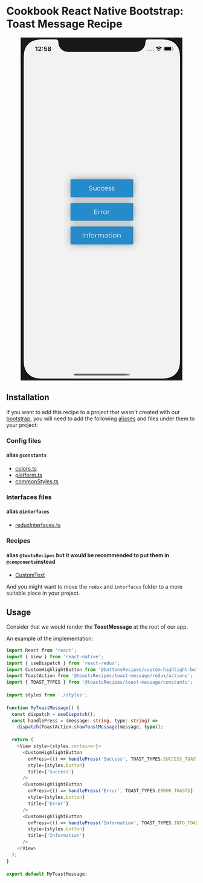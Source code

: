 # Cookbook React Native Bootstrap: Toast Message Recipe

<p align="center">
  <img src="https://raw.githubusercontent.com/Wolox/frontend-cookbook/master/cookbook-react-native/recipes/toasts/toast-message/recipe.gif">
</p>

## Installation

If you want to add this recipe to a project that wasn't created with our [bootstrap](https://github.com/Wolox/wolmo-bootstrap-react-native), you will need to add the following [aliases](https://github.com/tleunen/babel-plugin-module-resolver#readme) and files under them to your project:

### Config files

#### alias `@constants`

* [colors.ts](https://github.com/Wolox/wolmo-bootstrap-react-native/blob/master/generators/app/templates/src/constants/colors.ts)
* [platform.ts](https://github.com/Wolox/wolmo-bootstrap-react-native/blob/master/generators/app/templates/src/constants/platform.ts)
* [commonStyles.ts](https://github.com/Wolox/wolmo-bootstrap-react-native/blob/master/generators/app/templates/src/constants/commonStyles.ts)

### Interfaces files

#### alias `@interfaces`

* [reduxInterfaces.ts](https://github.com/Wolox/wolmo-bootstrap-react-native/blob/master/generators/app/templates/src/interfaces/reduxInterfaces.ts)

### Recipes

#### alias `@textsRecipes` but it would be recommended to put them in `@components`instead

* [CustomText](https://github.com/Wolox/frontend-cookbook/master/cookbook-react-native/recipes/texts/custom-text#readme)

And you might want to move the `redux` and `interfaces` folder to a more suitable place in your project.

## Usage

Consider that we would render the **ToastMessage** at the root of our app.

An example of the implementation:

``` ts
import React from 'react';
import { View } from 'react-native';
import { useDispatch } from 'react-redux';
import CustomHighlightButton from '@buttonsRecipes/custom-highlight-button';
import ToastAction from '@toastsRecipes/toast-message/redux/actions';
import { TOAST_TYPES } from '@toastsRecipes/toast-message/constants';

import styles from './styles';

function MyToastMessage() {
  const dispatch = useDispatch();
  const handlePress = (message: string, type: string) =>
    dispatch(ToastAction.showToastMessage(message, type));

  return (
    <View style={styles.container}>
      <CustomHighlightButton
        onPress={() => handlePress('Success', TOAST_TYPES.SUCCESS_TOAST)}
        style={styles.button}
        title={'Success'}
      />
      <CustomHighlightButton
        onPress={() => handlePress('Error', TOAST_TYPES.ERROR_TOAST)}
        style={styles.button}
        title={'Error'}
      />
      <CustomHighlightButton
        onPress={() => handlePress('Information', TOAST_TYPES.INFO_TOAST)}
        style={styles.button}
        title={'Information'}
      />
    </View>
  );
}

export default MyToastMessage;
```
